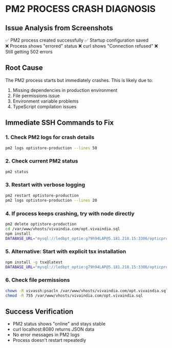 # PM2 PROCESS CRASH DIAGNOSIS

## Issue Analysis from Screenshots
✅ PM2 process created successfully
✅ Startup configuration saved  
❌ Process shows "errored" status
❌ curl shows "Connection refused" 
❌ Still getting 502 errors

## Root Cause
The PM2 process starts but immediately crashes. This is likely due to:
1. Missing dependencies in production environment
2. File permissions issue
3. Environment variable problems
4. TypeScript compilation issues

## Immediate SSH Commands to Fix

### 1. Check PM2 logs for crash details
```bash
pm2 logs optistore-production --lines 50
```

### 2. Check current PM2 status
```bash
pm2 status
```

### 3. Restart with verbose logging
```bash
pm2 restart optistore-production
pm2 logs optistore-production --lines 20
```

### 4. If process keeps crashing, try with node directly
```bash
pm2 delete optistore-production
cd /var/www/vhosts/vivaindia.com/opt.vivaindia.sql
npm install
DATABASE_URL="mysql://ledbpt_optie:g79h94LAP@5.181.218.15:3306/opticpro" PORT=8080 node --loader tsx/esm server/index.ts
```

### 5. Alternative: Start with explicit tsx installation
```bash
npm install -g tsx@latest
DATABASE_URL="mysql://ledbpt_optie:g79h94LAP@5.181.218.15:3306/opticpro" PORT=8080 pm2 start "tsx server/index.ts" --name optistore-production
```

### 6. Check file permissions
```bash
chown -R vivassh:psacln /var/www/vhosts/vivaindia.com/opt.vivaindia.sql
chmod -R 755 /var/www/vhosts/vivaindia.com/opt.vivaindia.sql
```

## Success Verification
- PM2 status shows "online" and stays stable
- curl localhost:8080 returns JSON data
- No error messages in PM2 logs
- Process doesn't restart repeatedly
